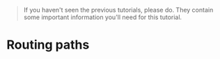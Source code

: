 > If you haven't seen the previous tutorials, please do. They contain some important information you'll need for this tutorial. 

# Routing paths
